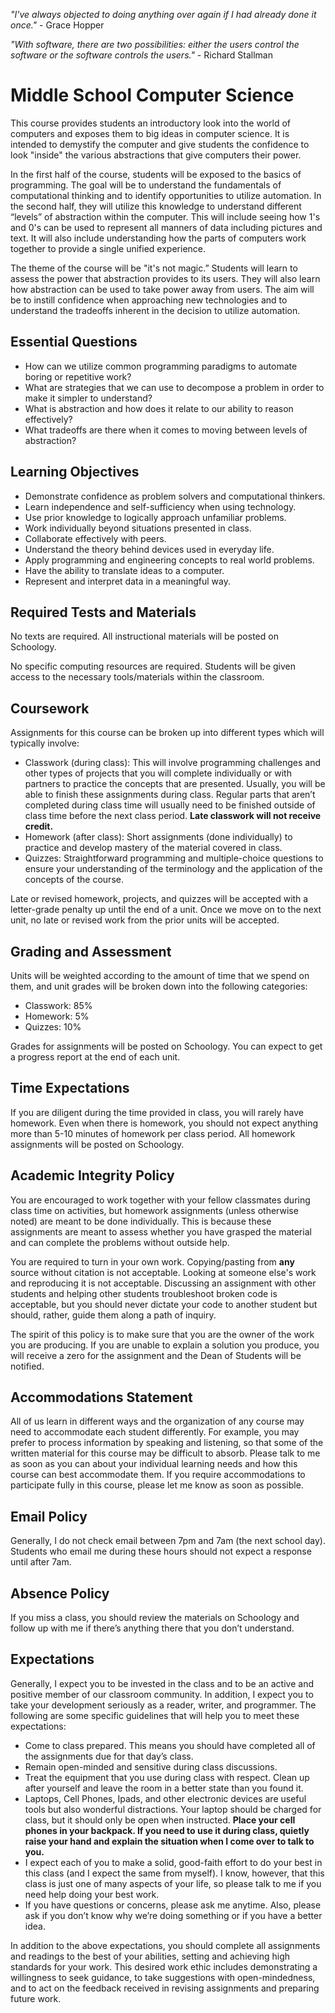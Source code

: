 *"I've always objected to doing anything over again if I had already done it
once."* - Grace Hopper

*"With software, there are two possibilities: either the users control the
software or the software controls the users."* - Richard Stallman

# Middle School Computer Science

This course provides students an introductory look into the world of computers
and exposes them to big ideas in computer science. It is intended to demystify
the computer and give students the confidence to look "inside" the various
abstractions that give computers their power.

In the first half of the course, students will be exposed to the basics of
programming. The goal will be to understand the fundamentals of computational
thinking and to identify opportunities to utilize automation. In the second
half, they will utilize this knowledge to understand different “levels” of
abstraction within the computer. This will include seeing how 1's and 0's can be
used to represent all manners of data including pictures and text. It will also
include understanding how the parts of computers work together to provide a
single unified experience.

The theme of the course will be "it's not magic.” Students will learn to assess
the power that abstraction provides to its users. They will also learn how
abstraction can be used to take power away from users. The aim will be to
instill confidence when approaching new technologies and to understand the
tradeoffs inherent in the decision to utilize automation.

## Essential Questions

- How can we utilize common programming paradigms to automate boring or
  repetitive work?
- What are strategies that we can use to decompose a problem in order to make it
  simpler to understand?
- What is abstraction and how does it relate to our ability to reason
  effectively?
- What tradeoffs are there when it comes to moving between levels of abstraction?

## Learning Objectives

- Demonstrate confidence as problem solvers and computational thinkers.
- Learn independence and self-sufficiency when using technology.
- Use prior knowledge to logically approach unfamiliar problems.
- Work individually beyond situations presented in class.
- Collaborate effectively with peers.
- Understand the theory behind devices used in everyday life.
- Apply programming and engineering concepts to real world problems.
- Have the ability to translate ideas to a computer.
- Represent and interpret data in a meaningful way.

## Required Tests and Materials

No texts are required. All instructional materials will be posted on Schoology.

No specific computing resources are required. Students will be given access to
the necessary tools/materials within the classroom.

## Coursework

Assignments for this course can be broken up into different types which will
typically involve:

- Classwork (during class): This will involve programming challenges and other
  types of projects that you will complete individually or with partners to
  practice the concepts that are presented. Usually, you will be able to finish
  these assignments during class. Regular parts that aren’t completed during
  class time will usually need to be finished outside of class time before the
  next class period. **Late classwork will not receive credit.**
- Homework (after class): Short assignments (done individually) to practice
  and develop mastery of the material covered in class.
- Quizzes: Straightforward programming and multiple-choice questions to ensure
  your understanding of the terminology and the application of the concepts of
  the course.

Late or revised homework, projects, and quizzes will be accepted with a
letter-grade penalty up until the end of a unit. Once we move on to the next
unit, no late or revised work from the prior units will be accepted.

## Grading and Assessment

Units will be weighted according to the amount of time that we spend on them,
and unit grades will be broken down into the following categories:

- Classwork: 85%
- Homework: 5%
- Quizzes: 10%

Grades for assignments will be posted on Schoology. You can expect to get a
progress report at the end of each unit.

## Time Expectations

If you are diligent during the time provided in class, you will rarely have
homework. Even when there is homework, you should not expect anything more than
5-10 minutes of homework per class period. All homework assignments will be
posted on Schoology.

## Academic Integrity Policy

You are encouraged to work together with your fellow classmates during class
time on activities, but homework assignments (unless otherwise noted) are meant
to be done individually. This is because these assignments are meant to assess
whether you have grasped the material and can complete the problems without
outside help.

You are required to turn in your own work. Copying/pasting from **any** source
without citation is not acceptable. Looking at someone else's work and
reproducing it is not acceptable. Discussing an assignment with other students
and helping other students troubleshoot broken code is acceptable, but you
should never dictate your code to another student but should, rather, guide them
along a path of inquiry.

The spirit of this policy is to make sure that you are the owner of the work
you are producing. If you are unable to explain a solution you produce, you
will receive a zero for the assignment and the Dean of Students will be
notified.

## Accommodations Statement

All of us learn in different ways and the organization of any course may need
to accommodate each student differently. For example, you may prefer to process
information by speaking and listening, so that some of the written material for
this course may be difficult to absorb. Please talk to me as soon as you can
about your individual learning needs and how this course can best accommodate
them. If you require accommodations to participate fully in this course, please
let me know as soon as possible.

## Email Policy

Generally, I do not check email between 7pm and 7am (the next school day).
Students who email me during these hours should not expect a response until
after 7am.

## Absence Policy

If you miss a class, you should review the materials on Schoology and follow up
with me if there’s anything there that you don’t understand.

## Expectations

Generally, I expect you to be invested in the class and to be an active and
positive member of our classroom community. In addition, I expect you to take
your development seriously as a reader, writer, and programmer. The following
are some specific guidelines that will help you to meet these expectations:

- Come to class prepared. This means you should have completed all of the
  assignments due for that day’s class.
- Remain open-minded and sensitive during class discussions.
- Treat the equipment that you use during class with respect. Clean up after
  yourself and leave the room in a better state than you found it.
- Laptops, Cell Phones, Ipads, and other electronic devices are useful tools but
  also wonderful distractions. Your laptop should be charged for class, but
  it should only be open when instructed. **Place your cell phones in your
  backpack. If you need to use it during class, quietly raise your hand and
  explain the situation when I come over to talk to you.**
- I expect each of you to make a solid, good-faith effort to do your best in
  this class (and I expect the same from myself). I know, however, that this
  class is just one of many aspects of your life, so please talk to me if you
  need help doing your best work.
- If you have questions or concerns, please ask me anytime. Also, please ask
  if you don’t know why we’re doing something or if you have a better idea.

In addition to the above expectations, you should complete all assignments and
readings to the best of your abilities, setting and achieving high standards for
your work. This desired work ethic includes demonstrating a willingness to seek
guidance, to take suggestions with open-mindedness, and to act on the feedback
received in revising assignments and preparing future work.
